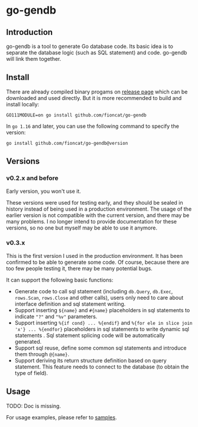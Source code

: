 # go-gendb

## Introduction

go-gendb is a tool to generate Go database code. Its basic idea is to separate the database logic (such as SQL statement) and code. go-gendb will link them together.

## Install

There are already compiled binary progams on [release page](https://github.com/fioncat/go-gendb/releases) which can be downloaded and used directly. But it is more recommended to build and install locally:

```text
GO111MODULE=on go install github.com/fioncat/go-gendb
```

In `go 1.16` and later, you can use the following command to specify the version:

```text
go install github.com/fioncat/go-gendb@version
```

## Versions

### v0.2.x and before

Early version, you won't use it.

These versions were used for testing early, and they should be sealed in history instead of being used in a production environment. The usage of the earlier version is not compatible with the current version, and there may be many problems. I no longer intend to provide documentation for these versions, so no one but myself may be able to use it anymore.

### v0.3.x

This is the first version I used in the production environment. It has been confirmed to be able to generate some code. Of course, because there are too few people testing it, there may be many potential bugs.

It can support the following basic functions:

- Generate code to call sql statement (including `db.Query`, `db.Exec`, `rows.Scan`, `rows.Close` and other calls), users only need to care about interface definition and sql statement writing.
- Support inserting `${name}` and `#{name}` placeholders in sql statements to indicate `"?"` and `"%v"` parameters.
- Support inserting `%{if cond} ... %{endif}` and `%{for ele in slice join 'x'} ... %{endfor}` placeholders in sql statements to write dynamic sql statements . Sql statement splicing code will be automatically generated.
- Support sql reuse, define some common sql statements and introduce them through `@{name}`.
- Support deriving its return structure definition based on query statement. This feature needs to connect to the database (to obtain the type of field).

## Usage

TODO: Doc is missing.	

For usage examples, please refer to [samples](samples).

